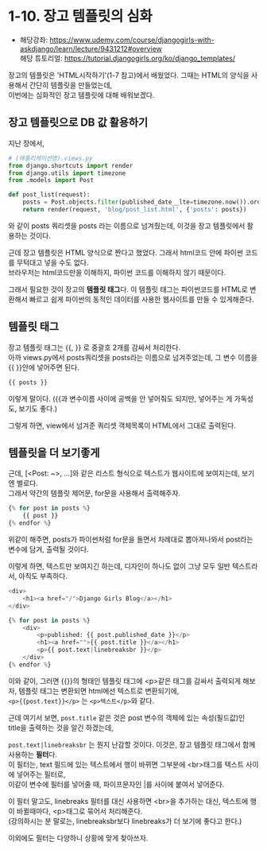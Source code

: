 # 1-10. 장고 템플릿의 심화
- 해당강좌: https://www.udemy.com/course/djangogirls-with-askdjango/learn/lecture/9431212#overview     
해당 튜토리얼: https://tutorial.djangogirls.org/ko/django_templates/

장고의 템플릿은 'HTML시작하기'(1-7 참고)에서 배웠었다. 그때는 HTML의 양식을 사용해서 간단히 템플릿을 만들었는데,  
이번에는 심화적인 장고 템플릿에 대해 배워보겠다.

## 장고 템플릿으로 DB 값 활용하기

지난 장에서, 
```python
# (애플리케이션명).views.py
from django.shortcuts import render
from django.utils import timezone
from .models import Post

def post_list(request):
    posts = Post.objects.filter(published_date__lte=timezone.now()).order_by('published_date')
    return render(request, 'blog/post_list.html', {'posts': posts})
```
와 같이 posts 쿼리셋을 posts 라는 이름으로 넘겨줬는데, 이것을 장고 템플릿에서 활용하는 것이다.

근데 장고 템플릿은 HTML 양식으로 짠다고 했었다. 그래서 html코드 안에 파이썬 코드를 무턱대고 넣을 수도 없다.  
브라우저는 html코드만을 이해하지, 파이썬 코드를 이해하지 않기 때문이다.  

그래서 필요한 것이 장고의 **템플릿 태그**다. 이 템플릿 태그는 파이썬코드를 HTML로 변환해서 빠르고 쉽게 파이썬의 동적인 데이터를 사용한 웹사이트를 만들 수 있게해준다.

## 템플릿 태그

장고 템플릿 태그는 {{, }} 로 중괄호 2개를 감싸서 처리한다.  
아까 views.py에서 posts쿼리셋을 posts라는 이름으로 넘겨주었는데, 그 변수 이름을 {{ }}안에 넣어주면 된다.

```python
{{ posts }}
```
이렇게 말이다. ({{과 변수이름 사이에 공백을 안 넣어줘도 되지만, 넣어주는 게 가독성도, 보기도 좋다.)

그렇게 하면, view에서 넘겨준 쿼리셋 객체목록이 HTML에서 그대로 출력된다.

## 템플릿을 더 보기좋게

근데, [<Post: ~>, ...]와 같은 리스트 형식으로 텍스트가 웹사이트에 보여지는데, 보기엔 별로다.  
그래서 약간의 템플릿 제어문, for문을 사용해서 출력해주자.
```python
{% for post in posts %}
    {{ post }}
{% endfor %}
```
위같이 해주면, posts가 파이썬처럼 for문을 돌면서 차례대로 뽑아져나와서 post라는 변수에 담겨, 출력될 것이다.

이렇게 하면, 텍스트만 보여지긴 하는데, 디자인이 하나도 없이 그냥 모두 일반 텍스트라서, 아직도 부족하다.

```python
<div>
    <h1><a href="/">Django Girls Blog</a></h1>
</div>

{% for post in posts %}
    <div>
        <p>published: {{ post.published_date }}</p>
        <h1><a href="">{{ post.title }}</a></h1>
        <p>{{ post.text|linebreaksbr }}</p>
    </div>
{% endfor %}
```
이와 같이, 그러면 {{}}의 형태인 템플릿 태그에 \<p>같은 태그를 감싸서 출력되게 해보자, 템플릿 태그는 변환되면 html에선 텍스트로 변환되기에,  
```<p>{{post.text}}</p>``` 는 ```<p>텍스트</p>```와 같다.

근데 여기서 보면, ```post.title``` 같은 것은 post 변수의 객체에 있는 속성(필드값)인 title을 출력하는 것을 알긴 하겠는데,  

```post.text|linebreaksbr``` 는 뭔지 난감할 것이다. 이것은, 장고 템플릿 태그에서 함께 사용하는 **필터**다.  
이 필터는, text 필드에 있는 텍스트에서 행이 바뀌면 그부분에 \<br>태그를 텍스트 사이에 넣어주는 필터로,  
이같이 변수에 필터를 넣어줄 때, 파이프문자인 |를 사이에 붙여서 넣어준다.

이 필터 말고도, linebreaks 필터를 대신 사용하면 \<br>을 추가하는 대신, 텍스트에 행이 바뀔때마다, \<p>태그로 묶어서 처리해준다.  
(강의하시는 분 말로는, linebreaksbr보다 linebreaks가 더 보기에 좋다고 한다.)

이외에도 필터는 다양하니 상황에 맞게 찾아쓰자.
